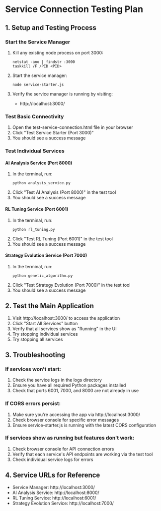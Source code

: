 # Service Connection Testing Plan

## 1. Setup and Testing Process

### Start the Service Manager
1. Kill any existing node process on port 3000:
   ```
   netstat -ano | findstr :3000
   taskkill /F /PID <PID>
   ```

2. Start the service manager:
   ```
   node service-starter.js
   ```

3. Verify the service manager is running by visiting:
   - http://localhost:3000/

### Test Basic Connectivity
1. Open the test-service-connection.html file in your browser
2. Click "Test Service Starter (Port 3000)"
3. You should see a success message

### Test Individual Services

#### AI Analysis Service (Port 8000)
1. In the terminal, run:
   ```
   python analysis_service.py
   ```
2. Click "Test AI Analysis (Port 8000)" in the test tool
3. You should see a success message

#### RL Tuning Service (Port 6001)
1. In the terminal, run:
   ```
   python rl_tuning.py
   ```
2. Click "Test RL Tuning (Port 6001)" in the test tool
3. You should see a success message

#### Strategy Evolution Service (Port 7000)
1. In the terminal, run:
   ```
   python genetic_algorithm.py
   ```
2. Click "Test Strategy Evolution (Port 7000)" in the test tool
3. You should see a success message

## 2. Test the Main Application

1. Visit http://localhost:3000/ to access the application
2. Click "Start All Services" button
3. Verify that all services show as "Running" in the UI
4. Try stopping individual services
5. Try stopping all services

## 3. Troubleshooting

### If services won't start:
1. Check the service logs in the logs directory
2. Ensure you have all required Python packages installed
3. Check that ports 6001, 7000, and 8000 are not already in use

### If CORS errors persist:
1. Make sure you're accessing the app via http://localhost:3000/
2. Check browser console for specific error messages
3. Ensure service-starter.js is running with the latest CORS configuration

### If services show as running but features don't work:
1. Check browser console for API connection errors
2. Verify that each service's API endpoints are working via the test tool
3. Check individual service logs for errors

## 4. Service URLs for Reference

- Service Manager: http://localhost:3000/
- AI Analysis Service: http://localhost:8000/
- RL Tuning Service: http://localhost:6001/
- Strategy Evolution Service: http://localhost:7000/

